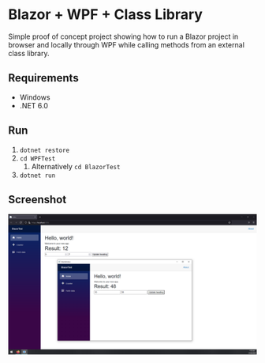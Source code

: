 ﻿# Blazor + WPF + Class Library

Simple proof of concept project showing how to run a Blazor project in browser and locally through WPF while calling methods from an external class library.

## Requirements

- Windows
- .NET 6.0

## Run

1. `dotnet restore`
2. `cd WPFTest`
    1. Alternatively `cd BlazorTest`
3. `dotnet run`

## Screenshot

![Preview Screenshot](Media/preview.png)